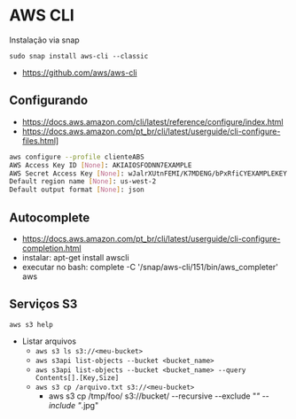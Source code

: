 # AWS CLI

Instalação via snap

`sudo snap install aws-cli --classic`
- https://github.com/aws/aws-cli

## Configurando

- https://docs.aws.amazon.com/cli/latest/reference/configure/index.html
- https://docs.aws.amazon.com/pt_br/cli/latest/userguide/cli-configure-files.html]


```sh
aws configure --profile clienteABS
AWS Access Key ID [None]: AKIAIOSFODNN7EXAMPLE
AWS Secret Access Key [None]: wJalrXUtnFEMI/K7MDENG/bPxRfiCYEXAMPLEKEY
Default region name [None]: us-west-2
Default output format [None]: json
```

## Autocomplete
- https://docs.aws.amazon.com/pt_br/cli/latest/userguide/cli-configure-completion.html
 - instalar: apt-get install awscli
 - executar no bash: complete -C '/snap/aws-cli/151/bin/aws_completer' aws

## Serviços S3

`aws s3 help`

- Listar arquivos
  - `aws s3 ls s3://<meu-bucket>`
  - `aws s3api list-objects --bucket <bucket_name>`
  - `aws s3api list-objects --bucket <bucket_name> --query Contents[].[Key,Size]`
  - `aws s3 cp /arquivo.txt s3://<meu-bucket>`
    - aws s3 cp /tmp/foo/ s3://bucket/ --recursive --exclude "*" --include "*.jpg"